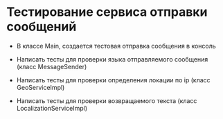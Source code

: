 # Тестирование сервиса отправки сообщений


* В классе Main, создается тестовая отправка сообщения в консоль


* Написать тесты для проверки языка отправляемого сообщения (класс MessageSender)
* Написать тесты для проверки определения локации по ip (класс GeoServiceImpl)
* Написать тесты для проверки возвращаемого текста (класс LocalizationServiceImpl)
